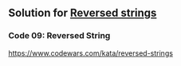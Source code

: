 ## Solution for [Reversed strings](https://www.codewars.com/kata/reversed-strings)






### Code 09: Reversed String

https://www.codewars.com/kata/reversed-strings
